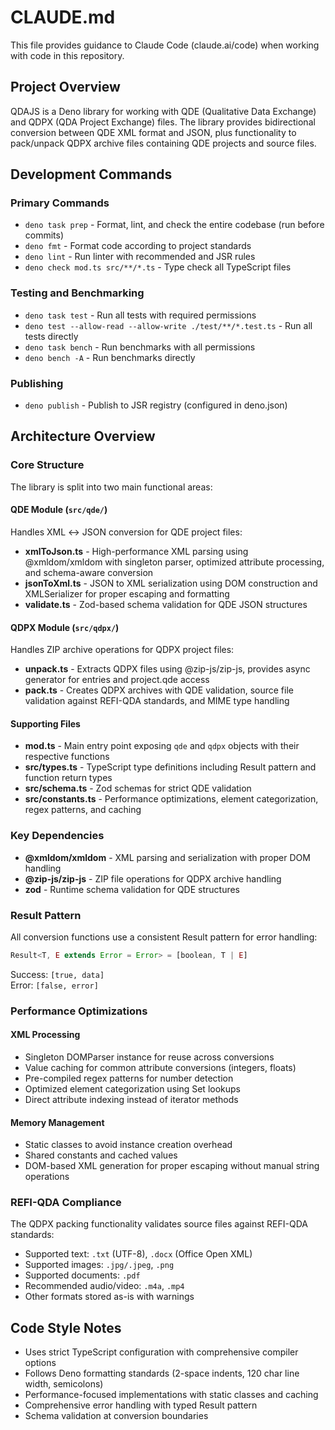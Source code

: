 # CLAUDE.md

This file provides guidance to Claude Code (claude.ai/code) when working with code in this repository.

## Project Overview

QDAJS is a Deno library for working with QDE (Qualitative Data Exchange) and QDPX (QDA Project Exchange) files. The library provides bidirectional conversion between QDE XML format and JSON, plus functionality to pack/unpack QDPX archive files containing QDE projects and source files.

## Development Commands

### Primary Commands

- `deno task prep` - Format, lint, and check the entire codebase (run before commits)
- `deno fmt` - Format code according to project standards
- `deno lint` - Run linter with recommended and JSR rules
- `deno check mod.ts src/**/*.ts` - Type check all TypeScript files

### Testing and Benchmarking

- `deno task test` - Run all tests with required permissions
- `deno test --allow-read --allow-write ./test/**/*.test.ts` - Run all tests directly
- `deno task bench` - Run benchmarks with all permissions
- `deno bench -A` - Run benchmarks directly

### Publishing

- `deno publish` - Publish to JSR registry (configured in deno.json)

## Architecture Overview

### Core Structure

The library is split into two main functional areas:

#### QDE Module (`src/qde/`)
Handles XML ↔ JSON conversion for QDE project files:
- **xmlToJson.ts** - High-performance XML parsing using @xmldom/xmldom with singleton parser, optimized attribute processing, and schema-aware conversion
- **jsonToXml.ts** - JSON to XML serialization using DOM construction and XMLSerializer for proper escaping and formatting
- **validate.ts** - Zod-based schema validation for QDE JSON structures

#### QDPX Module (`src/qdpx/`)
Handles ZIP archive operations for QDPX project files:
- **unpack.ts** - Extracts QDPX files using @zip-js/zip-js, provides async generator for entries and project.qde access
- **pack.ts** - Creates QDPX archives with QDE validation, source file validation against REFI-QDA standards, and MIME type handling

#### Supporting Files
- **mod.ts** - Main entry point exposing `qde` and `qdpx` objects with their respective functions
- **src/types.ts** - TypeScript type definitions including Result pattern and function return types
- **src/schema.ts** - Zod schemas for strict QDE validation
- **src/constants.ts** - Performance optimizations, element categorization, regex patterns, and caching

### Key Dependencies

- **@xmldom/xmldom** - XML parsing and serialization with proper DOM handling
- **@zip-js/zip-js** - ZIP file operations for QDPX archive handling
- **zod** - Runtime schema validation for QDE structures

### Result Pattern

All conversion functions use a consistent Result pattern for error handling:
```typescript
Result<T, E extends Error = Error> = [boolean, T | E]
```

Success: `[true, data]`  
Error: `[false, error]`

### Performance Optimizations

#### XML Processing
- Singleton DOMParser instance for reuse across conversions
- Value caching for common attribute conversions (integers, floats)
- Pre-compiled regex patterns for number detection
- Optimized element categorization using Set lookups
- Direct attribute indexing instead of iterator methods

#### Memory Management
- Static classes to avoid instance creation overhead
- Shared constants and cached values
- DOM-based XML generation for proper escaping without manual string operations

### REFI-QDA Compliance

The QDPX packing functionality validates source files against REFI-QDA standards:
- Supported text: `.txt` (UTF-8), `.docx` (Office Open XML)
- Supported images: `.jpg/.jpeg`, `.png`
- Supported documents: `.pdf`
- Recommended audio/video: `.m4a`, `.mp4`
- Other formats stored as-is with warnings

## Code Style Notes

- Uses strict TypeScript configuration with comprehensive compiler options
- Follows Deno formatting standards (2-space indents, 120 char line width, semicolons)
- Performance-focused implementations with static classes and caching
- Comprehensive error handling with typed Result pattern
- Schema validation at conversion boundaries
